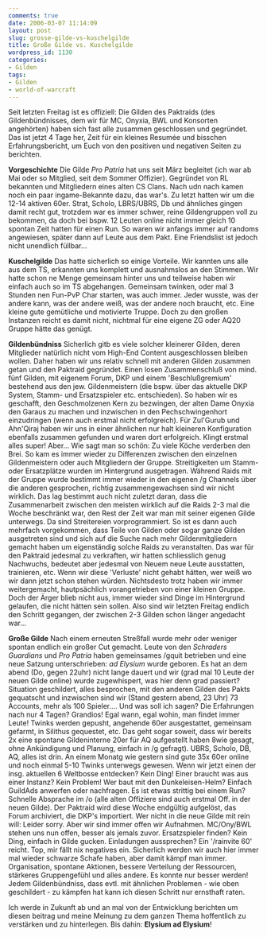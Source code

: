 ```yaml
---
comments: true
date: 2006-03-07 11:14:09
layout: post
slug: grosse-gilde-vs-kuschelgilde
title: Große Gilde vs. Kuschelgilde
wordpress_id: 1130
categories:
- Gilden
tags:
- Gilden
- world-of-warcraft
---
```


Seit letzten Freitag ist es offiziell: Die Gilden des Paktraids (des Gildenbündnisses, dem wir für MC, Onyxia, BWL und Konsorten angehörten) haben sich fast alle zusammen geschlossen und <ad Elysium> gegründet. Das ist jetzt 4 Tage her, Zeit für ein kleines Resumée und bisschen Erfahrungsbericht, um Euch von den positiven und negativen Seiten zu berichten.



**Vorgeschichte**
Die Gilde _Pro Patria_ hat uns seit März begleitet (ich war ab Mai oder so Mitglied, seit dem Sommer Offizier). Gegründet von RL bekannten und Mitgliedern eines alten CS Clans. Nach udn nach kamen noch ein paar ingame-Bekannte dazu, das war's. Zu letzt hatten wir um die 12-14 aktiven 60er. Strat, Scholo, LBRS/UBRS, Db und ähnliches gingen damit recht gut, trotzdem war es immer schwer, reine Gildengruppen voll zu bekommen, da doch bei bspw. 12 Leuten online nicht immer gleich 10 spontan Zeit hatten für einen Run. So waren wir anfangs immer auf randoms angewiesen, später dann auf Leute aus dem Pakt. Eine Friendslist ist jedoch nicht unendlich füllbar...

**Kuschelgilde**
Das hatte sicherlich so einige Vorteile. Wir kannten uns alle aus dem TS, erkannten uns komplett und ausnahmslos an den Stimmen. Wir hatte schon ne Menge gemeinsam hinter uns und teilweise haben wir einfach auch so im TS abgehangen. Gemeinsam twinken, oder mal 3 Stunden nen Fun-PvP Char starten, was auch immer. Jeder wusste, was der andere kann, was der andere weiß, was der andere noch braucht, etc. Eine kleine gute gemütliche und motivierte Truppe. Doch zu den großen Instanzen reicht es damit nicht, nichtmal für eine eigene ZG oder AQ20 Gruppe hätte das genügt.

**Gildenbündniss**
Sicherlich gitb es viele solcher kleinerer Gilden, deren Mitglieder natürlich nicht vom High-End Content ausgeschlossen bleiben wollen. Daher haben wir uns relativ schnell mit anderen Gilden zusammen getan und den Paktraid gegründet. Einen losen Zusammenschluß von mind. fünf Gilden, mit eigenem Forum, DKP und einem 'Beschlußgremium' bestehend aus den jew. Gildenmeistern (die bspw. über das aktuelle DKP System, Stamm- und Ersatzspieler etc. entschieden). So haben wir es geschafft, den Geschmolzenen Kern zu bezwingen, der alten Dame Onyxia den Garaus zu machen und inzwischen in den Pechschwingenhort einzudringen (wenn auch erstmal nicht erfolgreich). Für Zul'Gurub und Ahn'Qiraj haben wir uns in einer ähnlichen nur halt kleineren Konfiguration ebenfalls zusammen gefunden und waren dort erfolgreich. Klingt erstmal alles super! 
Aber...
Wie sagt man so schön: Zu viele Köche verderben den Brei. So kam es immer wieder zu Differenzen zwischen den einzelnen Gildenmeistern oder auch Mitgliedern der Gruppe. Streitigkeiten um Stamm- oder Ersatzplätze wurden im Hintergrund ausgetragen. Während Raids mit der Gruppe wurde bestimmt immer wieder in den eigenen /g Channels über die anderen gesprochen, richtig zusammengewachsen sind wir nicht wirklich. Das lag bestimmt auch nicht zuletzt daran, dass die Zusammenarbeit zwischen den meisten wirklich auf die Raids 2-3 mal die Woche beschränkt war, den Rest der Zeit war man mit seiner eigenen Gilde unterwegs. Da sind Streitereien vorprogrammiert.
So ist es dann auch mehrfach vorgekommen, dass Teile von Gilden oder sogar ganze Gilden ausgetreten sind und sich auf die Suche nach mehr Gildenmitgliedern gemacht haben um eigenständig solche Raids zu veranstalten. Das war für den Paktraid jedesmal zu verkraften, wir hatten schliesslich genug Nachwuchs, bedeutet aber jedesmal von Neuem neue Leute ausstatten, trainieren, etc. Wenn wir diese 'Verluste' nicht gehabt hätten, wer weiß wo wir dann jetzt schon stehen würden.
Nichtsdesto trotz haben wir immer weitergemacht, hautpsächlich vorangetrieben von einer kleinen Gruppe. Doch der Ärger blieb nicht aus, immer wieder sind Dinge im Hintergrund gelaufen, die nicht hätten sein sollen. Also sind wir letzten Freitag endlich den Schritt gegangen, der zwischen 2-3 Gilden schon länger angedacht war...

**Große Gilde**
Nach einem erneuten Streßfall wurde mehr oder weniger spontan endlich ein großer Cut gemacht. Leute von den _Schraders Guardians_ und _Pro Patria_ haben gemeinsames /gquit betrieben und eine neue Satzung unterschrieben: _ad Elysium_ wurde geboren. Es hat an dem abend (Do, gegen 22uhr) nicht lange dauert und wir (grad mal 10 Leute der neuen Gilde online) wurde zugewhispert, was hier denn grad passiert? Situation geschildert, alles besprochen, mit den anderen Gilden des Pakts gequatscht und inzwischen sind wir (Stand gestern abend, 23 Uhr) 73 Accounts, mehr als 100 Spieler....
Und was soll ich sagen? Die Erfahrungen nach nur 4 Tagen? Grandios! Egal wann, egal wohin, man findet immer Leute! Twinks werden gepusht, angehende 60er ausgestattet, gemeinsam gefarmt, in Silithus gequestet, etc. Das geht sogar soweit, dass wir bereits 2x eine spontane Gildeninterne 20er für AQ aufgestellt haben 8wie gesagt, ohne Ankündigung und Planung, einfach in /g gefragt). UBRS, Scholo, DB, AQ, alles ist drin. An einem Monatg wie gestern sind gute 35x 60er online und noch einmal 5-10 Twinks unterwegs gewesen. Wenn wir jetzt einen der insg. aktuellen 6 Weltbosse entdecken? Kein Ding! Einer braucht was aus einer Instanz? Kein Problem! Wer baut mit den Dunkeleisen-Helm? Einfach GuildAds anwerfen oder nachfragen. Es ist etwas strittig bei einem Run? Schnelle Absprache im /o (alle alten Offiziere sind auch erstmal Off. in der neuen Gilde).
Der Paktraid wird diese Woche endgültig aufgelöst, das Forum archiviert, die DKP's importiert. Wer nicht in die neue Gilde mit rein will: Leider sorry. Aber wir sind immer offen wir Aufnahmen. MC/Ony/BWL stehen uns nun offen, besser als jemals zuvor. Ersatzspieler finden? Kein Ding, einfach in Gilde gucken. Einladungen aussprechen? Ein '/rainvite 60' reicht. Top, mir fällt nix negatives ein.
Sicherlich werden wir auch hier immer mal wieder schwarze Schafe haben, aber damit kämpf man immer. Organisation, spontane Aktionen, bessere Verteilung der Ressourcen, stärkeres Gruppengefühl und alles andere. Es konnte nur besser werden! Jedem Gildenbündniss, dass evtl. mit ähnlichen Problemen - wie oben geschildert - zu kämpfen hat kann ich diesen Schritt nur ernsthaft raten.

Ich werde in Zukunft ab und an mal von der Entwicklung berichten um diesen beitrag und meine Meinung zu dem ganzen Thema hoffentlich zu verstärken und zu hinterlegen. Bis dahin: **Elysium ad Elysium**!
